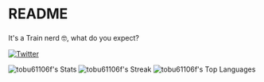 # README

###
It's a Train nerd 🤓, what do you expect?

<p>
<a href="https://twitter.com/Hamanansu"><img src="https://img.shields.io/twitter/follow/Hamanansu?style=social" alt="Twitter"></a>
</p>

![tobu61106f's Stats](https://github-readme-stats.vercel.app/api?username=tobu61106f&theme=vue-dark&show_icons=true&hide_border=true&count_private=true)
![tobu61106f's Streak](https://github-readme-streak-stats.herokuapp.com/?user=tobu61106f&theme=vue-dark&hide_border=true)
![tobu61106f's Top Languages](https://github-readme-stats.vercel.app/api/top-langs/?username=tobu61106f&theme=vue-dark&show_icons=true&hide_border=true&layout=compact)
